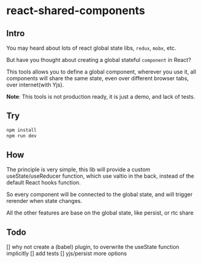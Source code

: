 # react-shared-components

## Intro
You may heard about lots of react global state libs, `redux`, `mobx`, etc.

But have you thought about creating a global stateful `component` in React?

This tools allows you to define a global component, wherever you use it, all components will share the same state, even over different browser tabs, over internet(with Yjs).

**Note**: This tools is not production ready, it is just a demo, and lack of tests.

## Try

```bash
npm install
npm run dev
```

## How
The principle is very simple, this lib will provide a custom useState/useReducer function, which use valtio in the back, instead of the default React hooks function.

So every component will be connected to the global state, and will trigger rerender when state changes.

All the other features are base on the global state, like persist, or rtc share

## Todo
[] why not create a (babel) plugin, to overwrite the useState function implicitly
[] add tests
[] yjs/persist more options